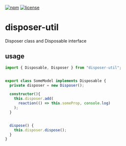 [![npm](https://img.shields.io/npm/v/mobx-disposer-util)](https://www.npmjs.com/package/mobx-disposer-util) 
[![license](https://img.shields.io/npm/l/disposer-util)](https://github.com/js2me/disposer-util/blob/master/LICENSE)  

# disposer-util  

Disposer class and Disposable interface  

## usage  

```ts
import { Disposable, Disposer } from "disposer-util";


export class SomeModel implements Disposable {
  private disposer = new Disposer();

  constructor(){
    this.disposer.add(
      reaction(() => this.someProp, console.log)
    );
  }


  dispose() {
    this.disposer.dispose();
  }
}

```